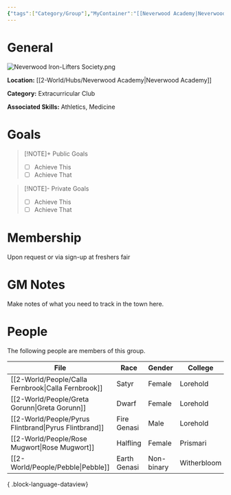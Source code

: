 ```yaml
---
{"tags":["Category/Group"],"MyContainer":"[[Neverwood Academy|Neverwood Academy]]","MyCategory":"Extracurricular Club","image":"Neverwood Iron-Lifters Society.png","obsidianUIMode":"preview","leaders":null,"staff":null,"members":null,"initiates":null,"primary_contact":null,"Skill1":"Athletics","Skill2":"Medicine","dg-publish":true,"dg-path":"World/Groups/Extracurricular Club/Neverwood Iron-Lifters Society.md","permalink":"/world/groups/extracurricular-club/neverwood-iron-lifters-society/","dgPassFrontmatter":true,"updated":"2025-09-29T12:58:26.000+01:00"}
---
```



# General

![Neverwood Iron-Lifters Society.png](/img/user/z_Assets/Extracurriculars/Neverwood%20Iron-Lifters%20Society.png)

**Location:** [[2-World/Hubs/Neverwood Academy\|Neverwood Academy]]

**Category:** Extracurricular Club

**Associated Skills:** Athletics, Medicine

# Goals

> [!NOTE]+ Public Goals
> - [ ] Achieve This
> - [ ] Achieve That

> [!NOTE]- Private Goals
> - [ ] Achieve This
> - [ ] Achieve That

# Membership
Upon request or via sign-up at freshers fair

# GM Notes

Make notes of what you need to track in the town here. 


# People

The following people are members of this group. 


| File                                                     | Race         | Gender     | College     |
| -------------------------------------------------------- | ------------ | ---------- | ----------- |
| [[2-World/People/Calla Fernbrook\|Calla Fernbrook]]   | Satyr        | Female     | Lorehold    |
| [[2-World/People/Greta Gorunn\|Greta Gorunn]]         | Dwarf        | Female     | Lorehold    |
| [[2-World/People/Pyrus Flintbrand\|Pyrus Flintbrand]] | Fire Genasi  | Male       | Lorehold    |
| [[2-World/People/Rose Mugwort\|Rose Mugwort]]         | Halfling     | Female     | Prismari    |
| [[2-World/People/Pebble\|Pebble]]                     | Earth Genasi | Non-binary | Witherbloom |

{ .block-language-dataview}
